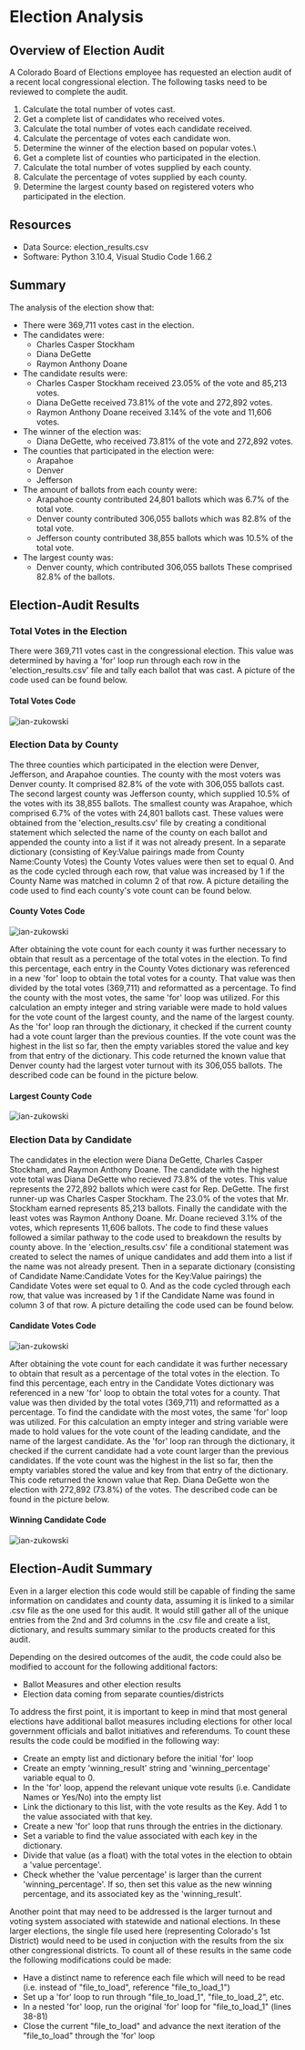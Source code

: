 # Election Analysis

## Overview of Election Audit
A Colorado Board of Elections employee has requested an election audit of a recent local congressional election. The following tasks need to be reviewed to complete the audit.

1. Calculate the total number of votes cast.
2. Get a complete list of candidates who received votes.
3. Calculate the total number of votes each candidate received.
4. Calculate the percentage of votes each candidate won.
5. Determine the winner of the election based on popular votes.\
6. Get a complete list of counties who participated in the election.
7. Calculate the total number of votes supplied by each county.
8. Calculate the percentage of votes supplied by each county.
9. Determine the largest county based on registered voters who participated in the election.

## Resources
- Data Source: election_results.csv
- Software: Python 3.10.4, Visual Studio Code 1.66.2

## Summary
The analysis of the election show that:
- There were 369,711 votes cast in the election.
- The candidates were:
    - Charles Casper Stockham
    - Diana DeGette
    - Raymon Anthony Doane
- The candidate results were:
    - Charles Casper Stockham received 23.05% of the vote and 85,213 votes.
    - Diana DeGette received 73.81% of the vote and 272,892 votes.
    - Raymon Anthony Doane received 3.14% of the vote and 11,606 votes.
- The winner of the election was:
    - Diana DeGette, who received 73.81% of the vote and 272,892 votes.
- The counties that participated in the election were:
    - Arapahoe
    - Denver
    - Jefferson
- The amount of ballots from each county were:
    - Arapahoe county contributed 24,801 ballots which was 6.7% of the total vote.
    - Denver county contributed 306,055 ballots which was 82.8% of the total vote.
    - Jefferson county contributed 38,855 ballots which was 10.5% of the total vote.
- The largest county was:
    -  Denver county, which contributed 306,055 ballots These comprised 82.8% of the ballots.

## Election-Audit Results
### Total Votes in the Election
<!-- How many votes were cast in this congressional election? -->
There were 369,711 votes cast in the congressional election. This value was determined by having a 'for' loop run through each row in the 'election_results.csv' file and tally each ballot that was cast. A picture of the code used can be found below.

#### Total Votes Code
![ian-zukowski](Challenge_Resources/Total_Votes_Code.png)
<!-- (44-48) -->

### Election Data by County
<!-- Provide a breakdown of the number of votes and the percentage of total votes for each county in the precinct. -->
<!-- Which county had the largest number of votes? -->
The three counties which participated in the election were Denver, Jefferson, and Arapahoe counties. The county with the most voters was Denver county. It comprised 82.8% of the vote with 306,055 ballots cast. The second largest county was Jefferson county, which supplied 10.5% of the votes with its 38,855 ballots. The smallest county was Arapahoe, which comprised 6.7% of the votes with 24,801 ballots cast.
These values were obtained from the 'election_results.csv' file by creating a conditional statement which selected the name of the county on each ballot and appended the county into a list if it was not already present. 
In a separate dictionary (consisting of Key:Value pairings made from County Name:County Votes) the County Votes values were then set to equal 0. And as the code cycled through each row, that value was increased by 1 if the County Name was matched in column 2 of that row.
A picture detailing the code used to find each county's vote count can be found below.

#### County Votes Code
![ian-zukowski](Challenge_Resources/County_Votes_Code.png)
<!-- (69-80) -->

After obtaining the vote count for each county it was further necessary to obtain that result as a percentage of the total votes in the election. To find this percentage, each entry in the County Votes dictionary was referenced in a new 'for' loop to obtain the total votes for a county. That value was then divided by the total votes (369,711) and reformatted as a percentage.
To find the county with the most votes, the same 'for' loop was utilized. For this calculation an empty integer and string variable were made to hold values for the vote count of the largest county, and the name of the largest county. As the 'for' loop ran through the dictionary, it checked if the current county had a vote count larger than the previous counties. If the vote count was the highest in the list so far, then the empty variables stored the value and key from that entry of the dictionary. This code returned the known value that Denver county had the largest voter turnout with its 306,055 ballots.
The described code can be found in the picture below.

#### Largest County Code
![ian-zukowski](Challenge_Resources/Largest_County_Code.png)
<!-- (96-115) -->

### Election Data by Candidate
<!-- Provide a breakdown of the number of votes and the percentage of the total votes each candidate received. -->
The candidates in the election were Diana DeGette, Charles Casper Stockham, and Raymon Anthony Doane. The candidate with the highest vote total was Diana DeGette who recieved 73.8% of the votes. This value represents the 272,892 ballots which were cast for Rep. DeGette. The first runner-up was Charles Casper Stockham. The 23.0% of the votes that Mr. Stockham earned represents 85,213 ballots. Finally the candidate with the least votes was Raymon Anthony Doane. Mr. Doane recieved 3.1% of the votes, which represents 11,606 ballots.
The code to find these values followed a similar pathway to the code used to breakdown the results by county above. In the 'election_results.csv' file a conditional statement was created to select the names of unique candidates and add them into a list if the name was not already present.
Then in a separate dictionary (consisting of Candidate Name:Candidate Votes for the Key:Value pairings) the Candidate Votes were set equal to 0. And as the code cycled through each row, that value was increased by 1 if the Candidate Name was found in column 3 of that row.
A picture detailing the code used can be found below.

#### Candidate Votes Code
![ian-zukowski](Challenge_Resources/Candidate_Votes_Code.png)
<!-- (56-67) -->

<!-- Which candidate won the election, what was their vote count, and what was their percentage of the total votes?  -->

After obtaining the vote count for each candidate it was further necessary to obtain that result as a percentage of the total votes in the election. To find this percentage, each entry in the Candidate Votes dictionary was referenced in a new 'for' loop to obtain the total votes for a county. That value was then divided by the total votes (369,711) and reformatted as a percentage.
To find the candidate with the most votes, the same 'for' loop was utilized. For this calculation an empty integer and string variable were made to hold values for the vote count of the leading candidate, and the name of the largest candidate. As the 'for' loop ran through the dictionary, it checked if the current candidate had a vote count larger than the previous candidates. If the vote count was the highest in the list so far, then the empty variables stored the value and key from that entry of the dictionary. This code returned the known value that Rep. Diana DeGette won the election with 272,892 (73.8%) of the votes.
The described code can be found in the picture below.

#### Winning Candidate Code
![ian-zukowski](Challenge_Resources/Winning_Candidate_Code.png)
<!-- (132-151) -->

## Election-Audit Summary
Even in a larger election this code would still be capable of finding the same information on candidates and county data, assuming it is linked to a similar .csv file as the one used for this audit. It would still gather all of the unique entries from the 2nd and 3rd columns in the .csv file and create a list, dictionary, and results summary similar to the products created for this audit.

Depending on the desired outcomes of the audit, the code could also be modified to account for the following additional factors:
* Ballot Measures and other election results
* Election data coming from separate counties/districts

To address the first point, it is important to keep in mind that most general elections have additional ballot measures including elections for other local government officials and ballot initiatives and referendums. To count these results the code could be modified in the following way:

* Create an empty list and dictionary before the initial 'for' loop
* Create an empty 'winning_result' string and 'winning_percentage' variable equal to 0.
* In the 'for' loop, append the relevant unique vote results (i.e. Candidate Names or Yes/No) into the empty list
* Link the dictionary to this list, with the vote results as the Key. Add 1 to the value associated with that key.
* Create a new 'for' loop that runs through the entries in the dictionary.
* Set a variable to find the value associated with each key in the dictionary.
* Divide that value (as a float) with the total votes in the election to obtain a 'value percentage'.
* Check whether the 'value percentage' is larger than the current 'winning_percentage'. If so, then set this value as the new winning percentage, and its associated key as the 'winning_result'.

Another point that may need to be addressed is the larger turnout and voting system associated with statewide and national elections. In these larger elections, the single file used here (representing Colorado's 1st District) would need to be used in conjuction with the results from the six other congressional districts. To count all of these results in the same code the following modifications could be made:

* Have a distinct name to reference each file which will need to be read (i.e. instead of "file_to_load", reference "file_to_load_1")
* Set up a 'for' loop to run through "file_to_load_1", "file_to_load_2", etc.
* In a nested 'for' loop, run the original 'for' loop for "file_to_load_1" (lines 38-81)
* Close the current "file_to_load" and advance the next iteration of the "file_to_load" through the 'for' loop
